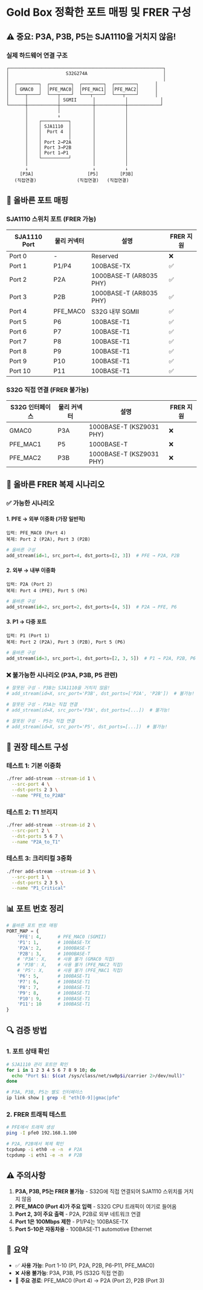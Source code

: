 # Gold Box 정확한 포트 매핑 및 FRER 구성

## ⚠️ 중요: P3A, P3B, P5는 SJA1110을 거치지 않음!

### 실제 하드웨어 연결 구조

```
┌─────────────────────────────────────────────────────────┐
│                     S32G274A                            │
│                                                         │
│  ┌────────┐  ┌────────┐  ┌────────┐  ┌────────┐      │
│  │ GMAC0  │  │PFE_MAC0│  │PFE_MAC1│  │PFE_MAC2│      │
│  └───┬────┘  └───┬────┘  └───┬────┘  └───┬────┘      │
│      │           │ SGMII      │           │            │
└──────┼───────────┼────────────┼───────────┼────────────┘
       │           │            │           │
       │           ↓            │           │
       │    ┌──────────┐        │           │
       │    │ SJA1110  │        │           │
       │    │  Port 4  │        │           │
       │    │          │        │           │
       │    │ Port 2→P2A        │           │
       │    │ Port 3→P2B        │           │
       │    │ Port 1→P1         │           │
       │    └──────────┘        │           │
       │                        │           │
       ↓                        ↓           ↓
     [P3A]                    [P5]        [P3B]
   (직접연결)               (직접연결)   (직접연결)
```

## 📌 올바른 포트 매핑

### SJA1110 스위치 포트 (FRER 가능)
| SJA1110 Port | 물리 커넥터 | 설명 | FRER 지원 |
|--------------|------------|------|-----------|
| Port 0 | - | Reserved | ❌ |
| Port 1 | P1/P4 | 100BASE-TX | ✅ |
| Port 2 | P2A | 1000BASE-T (AR8035 PHY) | ✅ |
| Port 3 | P2B | 1000BASE-T (AR8035 PHY) | ✅ |
| Port 4 | PFE_MAC0 | S32G 내부 SGMII | ✅ |
| Port 5 | P6 | 100BASE-T1 | ✅ |
| Port 6 | P7 | 100BASE-T1 | ✅ |
| Port 7 | P8 | 100BASE-T1 | ✅ |
| Port 8 | P9 | 100BASE-T1 | ✅ |
| Port 9 | P10 | 100BASE-T1 | ✅ |
| Port 10 | P11 | 100BASE-T1 | ✅ |

### S32G 직접 연결 (FRER 불가능)
| S32G 인터페이스 | 물리 커넥터 | 설명 | FRER 지원 |
|----------------|------------|------|-----------|
| GMAC0 | P3A | 1000BASE-T (KSZ9031 PHY) | ❌ |
| PFE_MAC1 | P5 | 1000BASE-T | ❌ |
| PFE_MAC2 | P3B | 1000BASE-T (KSZ9031 PHY) | ❌ |

## 🔄 올바른 FRER 복제 시나리오

### ✅ 가능한 시나리오

#### 1. PFE → 외부 이중화 (가장 일반적)
```
입력: PFE_MAC0 (Port 4)
복제: Port 2 (P2A), Port 3 (P2B)
```
```python
# 올바른 구성
add_stream(id=1, src_port=4, dst_ports=[2, 3])  # PFE → P2A, P2B
```

#### 2. 외부 → 내부 이중화
```
입력: P2A (Port 2)
복제: Port 4 (PFE), Port 5 (P6)
```
```python
# 올바른 구성
add_stream(id=2, src_port=2, dst_ports=[4, 5])  # P2A → PFE, P6
```

#### 3. P1 → 다중 포트
```
입력: P1 (Port 1)
복제: Port 2 (P2A), Port 3 (P2B), Port 5 (P6)
```
```python
# 올바른 구성
add_stream(id=3, src_port=1, dst_ports=[2, 3, 5])  # P1 → P2A, P2B, P6
```

### ❌ 불가능한 시나리오 (P3A, P3B, P5 관련)

```python
# 잘못된 구성 - P3B는 SJA1110을 거치지 않음!
# add_stream(id=X, src_port='P3B', dst_ports=['P2A', 'P2B'])  # 불가능!

# 잘못된 구성 - P3A는 직접 연결
# add_stream(id=X, src_port='P3A', dst_ports=[...])  # 불가능!

# 잘못된 구성 - P5는 직접 연결
# add_stream(id=X, src_port='P5', dst_ports=[...])  # 불가능!
```

## 🎯 권장 테스트 구성

### 테스트 1: 기본 이중화
```bash
./frer add-stream --stream-id 1 \
  --src-port 4 \
  --dst-ports 2 3 \
  --name "PFE_to_P2AB"
```

### 테스트 2: T1 브리지
```bash
./frer add-stream --stream-id 2 \
  --src-port 2 \
  --dst-ports 5 6 7 \
  --name "P2A_to_T1"
```

### 테스트 3: 크리티컬 3중화
```bash
./frer add-stream --stream-id 3 \
  --src-port 1 \
  --dst-ports 2 3 5 \
  --name "P1_Critical"
```

## 📊 포트 번호 정리

```python
# 올바른 포트 번호 매핑
PORT_MAP = {
    'PFE': 4,      # PFE_MAC0 (SGMII)
    'P1': 1,       # 100BASE-TX
    'P2A': 2,      # 1000BASE-T
    'P2B': 3,      # 1000BASE-T
    # 'P3A': X,    # 사용 불가 (GMAC0 직접)
    # 'P3B': X,    # 사용 불가 (PFE_MAC2 직접)
    # 'P5': X,     # 사용 불가 (PFE_MAC1 직접)
    'P6': 5,       # 100BASE-T1
    'P7': 6,       # 100BASE-T1
    'P8': 7,       # 100BASE-T1
    'P9': 8,       # 100BASE-T1
    'P10': 9,      # 100BASE-T1
    'P11': 10      # 100BASE-T1
}
```

## 🔍 검증 방법

### 1. 포트 상태 확인
```bash
# SJA1110 관리 포트만 확인
for i in 1 2 3 4 5 6 7 8 9 10; do
  echo "Port $i: $(cat /sys/class/net/sw0p$i/carrier 2>/dev/null)"
done

# P3A, P3B, P5는 별도 인터페이스
ip link show | grep -E "eth[0-9]|gmac|pfe"
```

### 2. FRER 트래픽 테스트
```bash
# PFE에서 트래픽 생성
ping -I pfe0 192.168.1.100

# P2A, P2B에서 복제 확인
tcpdump -i eth0 -e -n  # P2A
tcpdump -i eth1 -e -n  # P2B
```

## ⚠️ 주의사항

1. **P3A, P3B, P5는 FRER 불가능** - S32G에 직접 연결되어 SJA1110 스위치를 거치지 않음
2. **PFE_MAC0 (Port 4)가 주요 입력** - S32G CPU 트래픽이 여기로 들어옴
3. **Port 2, 3이 주요 출력** - P2A, P2B로 외부 네트워크 연결
4. **Port 1은 100Mbps 제한** - P1/P4는 100BASE-TX
5. **Port 5-10은 자동차용** - 100BASE-T1 automotive Ethernet

## 📝 요약

- ✅ **사용 가능**: Port 1-10 (P1, P2A, P2B, P6-P11, PFE_MAC0)
- ❌ **사용 불가능**: P3A, P3B, P5 (S32G 직접 연결)
- 🎯 **주요 경로**: PFE_MAC0 (Port 4) → P2A (Port 2), P2B (Port 3)